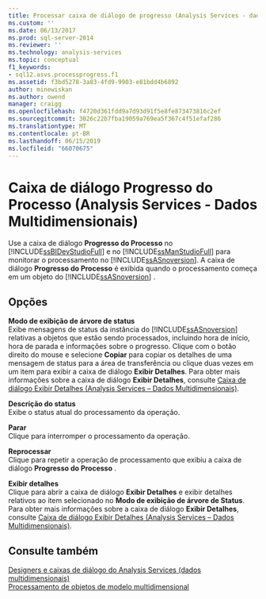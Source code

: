 ```yaml
---
title: Processar caixa de diálogo de progresso (Analysis Services - dados multidimensionais) | Microsoft Docs
ms.custom: ''
ms.date: 06/13/2017
ms.prod: sql-server-2014
ms.reviewer: ''
ms.technology: analysis-services
ms.topic: conceptual
f1_keywords:
- sql12.asvs.processprogress.f1
ms.assetid: f3bd5278-3a83-4fd9-9903-e81bdd4b6892
author: minewiskan
ms.author: owend
manager: craigg
ms.openlocfilehash: f4720d361fdd9a7d93d91f5e8fe873473816c2ef
ms.sourcegitcommit: 3026c22b7fba19059a769ea5f367c4f51efaf286
ms.translationtype: MT
ms.contentlocale: pt-BR
ms.lasthandoff: 06/15/2019
ms.locfileid: "66070675"
---
```

# <a name="process-progress-dialog-box-analysis-services---multidimensional-data"></a>Caixa de diálogo Progresso do Processo (Analysis Services - Dados Multidimensionais)
  Use a caixa de diálogo **Progresso do Processo** no [!INCLUDE[ssBIDevStudioFull](../includes/ssbidevstudiofull-md.md)] e no [!INCLUDE[ssManStudioFull](../includes/ssmanstudiofull-md.md)] para monitorar o processamento no [!INCLUDE[ssASnoversion](../includes/ssasnoversion-md.md)]. A caixa de diálogo **Progresso do Processo** é exibida quando o processamento começa em um objeto do [!INCLUDE[ssASnoversion](../includes/ssasnoversion-md.md)] .  
  
## <a name="options"></a>Opções  
 **Modo de exibição de árvore de status**  
 Exibe mensagens de status da instância do [!INCLUDE[ssASnoversion](../includes/ssasnoversion-md.md)] relativas a objetos que estão sendo processados, incluindo hora de início, hora de parada e informações sobre o progresso. Clique com o botão direito do mouse e selecione **Copiar** para copiar os detalhes de uma mensagem de status para a área de transferência ou clique duas vezes em um item para exibir a caixa de diálogo **Exibir Detalhes**. Para obter mais informações sobre a caixa de diálogo **Exibir Detalhes**, consulte [Caixa de diálogo Exibir Detalhes &#40;Analysis Services – Dados Multidimensionais&#41;](view-details-dialog-box-analysis-services-multidimensional-data.md).  
  
 **Descrição do status**  
 Exibe o status atual do processamento da operação.  
  
 **Parar**  
 Clique para interromper o processamento da operação.  
  
 **Reprocessar**  
 Clique para repetir a operação de processamento que exibiu a caixa de diálogo **Progresso do Processo** .  
  
 **Exibir detalhes**  
 Clique para abrir a caixa de diálogo **Exibir Detalhes** e exibir detalhes relativos ao item selecionado no **Modo de exibição de árvore de Status**. Para obter mais informações sobre a caixa de diálogo **Exibir Detalhes**, consulte [Caixa de diálogo Exibir Detalhes &#40;Analysis Services – Dados Multidimensionais&#41;](view-details-dialog-box-analysis-services-multidimensional-data.md).  
  
## <a name="see-also"></a>Consulte também  
 [Designers e caixas de diálogo do Analysis Services &#40;dados multidimensionais&#41;](analysis-services-designers-and-dialog-boxes-multidimensional-data.md)   
 [Processamento de objetos de modelo multidimensional](multidimensional-models/processing-a-multidimensional-model-analysis-services.md)  
  
  
